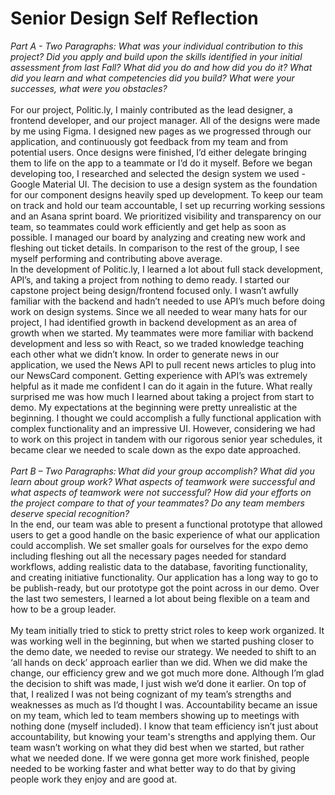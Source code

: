# Senior Design Self Reflection
*Part A - Two Paragraphs: What was your individual contribution to this project? Did you apply and build upon the skills identified in your initial assessment from last Fall? What did you do and how did you do it? What did you learn and what competencies did you build? What were your successes, what were you obstacles?*
<br><br>
	For our project, Politic.ly, I mainly contributed as the lead designer, a frontend developer, and our project manager. All of the designs were made by me using Figma. I designed new pages as we progressed through our application, and continuously got feedback from my team and from potential users. Once designs were finished, I’d either delegate bringing them to life on the app to a teammate or I’d do it myself. Before we began developing too, I researched and selected the design system we used - Google Material UI. The decision to use a design system as the foundation for our component designs heavily sped up development. To keep our team on track and hold our team accountable, I set up recurring working sessions and an Asana sprint board. We prioritized visibility and transparency on our team, so teammates could work efficiently and get help as soon as possible. I managed our board by analyzing and creating new work and fleshing out ticket details. In comparison to the rest of the group, I see myself performing and contributing above average.
<br>
	In the development of Politic.ly, I learned a lot about full stack development, API’s, and taking a project from nothing to demo ready. I started our capstone project being design/frontend focused only. I wasn’t awfully familiar with the backend and hadn’t needed to use API’s much before doing work on design systems. Since we all needed to wear many hats for our project, I had identified growth in backend development as an area of growth when we started. My teammates were more familiar with backend development and less so with React, so we traded knowledge teaching each other what we didn’t know. In order to generate news in our application, we used the News API to pull recent news articles to plug into our NewsCard component. Getting experience with API’s was extremely helpful as it made me confident I can do it again in the future. What really surprised me was how much I learned about taking a project from start to demo. My expectations at the beginning were pretty unrealistic at the beginning. I thought we could accomplish a fully functional application with complex functionality and an impressive UI. However, considering we had to work on this project in tandem with our rigorous senior year schedules, it became clear we needed to scale down as the expo date approached. 
<br><br>
*Part B – Two Paragraphs: What did your group accomplish? What did you learn about group work? What aspects of teamwork were successful and what aspects of teamwork were not successful? How did your efforts on the project compare to that of your teammates?  Do any team members deserve special recognition?* <br>
  In the end, our team was able to present a functional prototype that allowed users to get a good handle on the basic experience of what our application could accomplish. We set smaller goals for ourselves for the expo demo including fleshing out all the necessary pages needed for standard workflows, adding realistic data to the database, favoriting functionality, and creating initiative functionality. Our application has a long way to go to be publish-ready, but our prototype got the point across in our demo. Over the last two semesters, I learned a lot about being flexible on a team and how to be a group leader. 
<br><br>
  My team initially tried to stick to pretty strict roles to keep work organized. It was working well in the beginning, but when we started pushing closer to the demo date, we needed to revise our strategy. We needed to shift to an ‘all hands on deck’ approach earlier than we did. When we did make the change, our efficiency grew and we got much more done. Although I’m glad the decision to shift was made, I just wish we’d done it earlier. On top of that, I realized I was not being cognizant of my team’s strengths and weaknesses as much as I’d thought I was. Accountability became an issue on my team, which led to team members showing up to meetings with nothing done (myself included). I know that team efficiency isn’t just about accountability, but knowing your team's strengths and applying them. Our team wasn’t working on what they did best when we started, but rather what we needed done. If we were gonna get more work finished, people needed to be working faster and what better way to do that by giving people work they enjoy and are good at.
